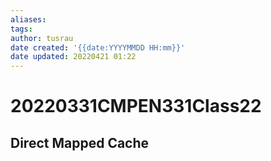 ```yaml
---
aliases: 
tags:
author: tusrau
date created: '{{date:YYYYMMDD HH:mm}}'
date updated: 20220421 01:22
---
```


# 20220331CMPEN331Class22

## Direct Mapped Cache

